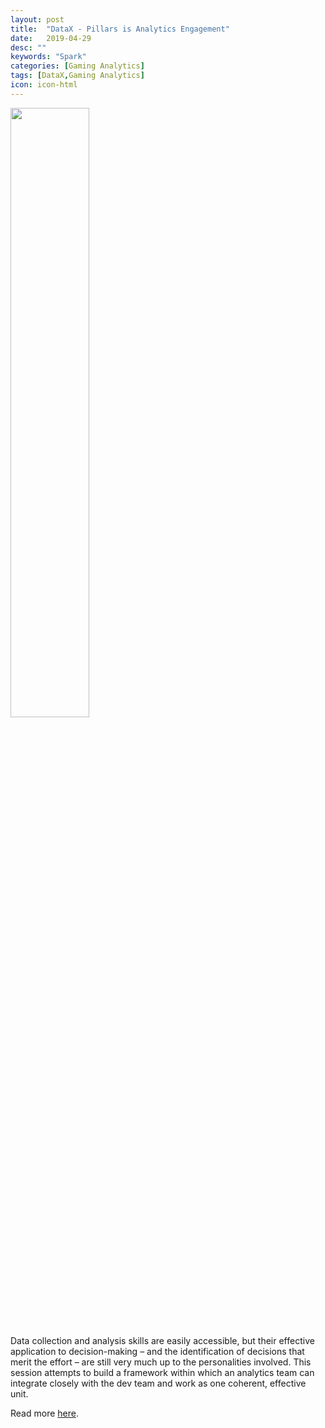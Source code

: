 ```yaml
---
layout: post
title:  "DataX - Pillars is Analytics Engagement"
date:   2019-04-29
desc: ""
keywords: "Spark"
categories: [Gaming Analytics]
tags: [DataX,Gaming Analytics]
icon: icon-html
---
```


<img src="{{ site.img_path }}/datax/andrei-headshot.jpg" width="50%" display="block">


Data collection and analysis skills are easily accessible, but their effective application to decision-making – and the identification of decisions that merit the effort – are still very much up to the personalities involved. This session attempts to build a framework within which an analytics team can integrate closely with the dev team and work as one coherent, effective unit.

Read more [here](https://www.theinnovationenterprise.com/summits/gaming-analytics-summit-san-francisco-2019/agenda?_ga=2.210624405.1276306666.1556552659-759658737.1555905947).